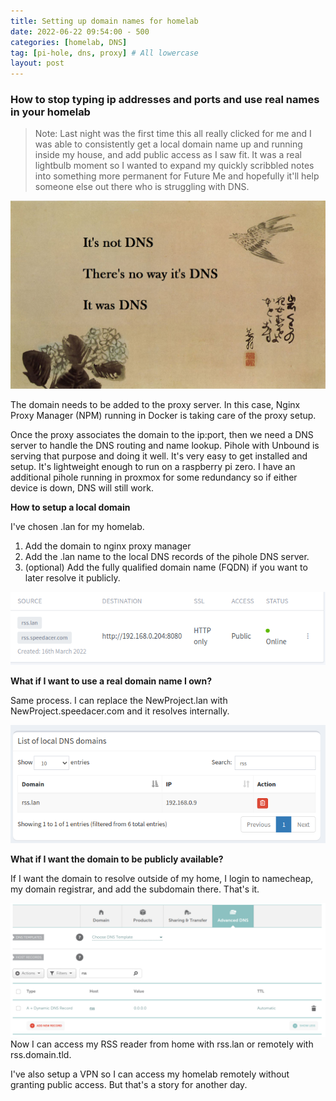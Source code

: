 ```yaml
---
title: Setting up domain names for homelab
date: 2022-06-22 09:54:00 - 500
categories: [homelab, DNS] 
tag: [pi-hole, dns, proxy] # All lowercase
layout: post
---
```



### How to stop typing ip addresses and ports and use real names in your homelab

> Note: Last night was the first time this all really clicked for me and I was able to consistently get a local domain name up and running inside my house, and add public access as I saw fit. It was a real lightbulb moment so I wanted to expand my quickly scribbled notes into something more permanent for Future Me and hopefully it'll help someone else out there who is struggling with DNS.

![a DNS haiku: It's not DNS/ There's no way it's DNS / It was DNS](/assets/images/dns-haiku.png)

The domain needs to be added to the proxy server. In this case, Nginx Proxy Manager (NPM) running in Docker is taking care of the proxy setup. 

Once the proxy associates the domain to the ip:port, then we need a DNS server to handle the DNS routing and name lookup. Pihole with Unbound is serving that purpose and doing it well. It's very easy to get installed and setup. It's lightweight enough to run on a raspberry pi zero. I have an additional pihole running in proxmox for some redundancy so if either device is down, DNS will still work.

**How to setup a local domain**

I've chosen .lan for my homelab.

1. Add the domain to nginx proxy manager
2. Add the .lan name to the local DNS records of the pihole DNS server.
3. (optional) Add the fully qualified domain name (FQDN) if you want to later resolve it publicly.

![rss domain in nginx proxy manager](/assets/images/npm-rss.png)

**What if I want to use a real domain name I own?**

Same process. I can replace the NewProject.lan with NewProject.speedacer.com and it resolves internally.

![rss local domain in pihole dns](/assets/images/dns-rss.png)

**What if I want the domain to be publicly available?**

If I want the domain to resolve outside of my home, I login to namecheap, my domain registrar, and add the subdomain there. That's it.

![rss domain in namecheap](/assets/images/namecheap-rss.png)
Now I can access my RSS reader from home with rss.lan or remotely with rss.domain.tld.

I've also setup a VPN so I can access my homelab remotely without granting public access. But that's a story for another day.